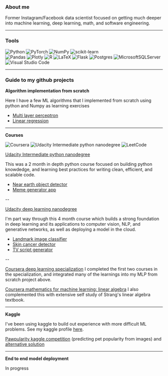 ### About me

Former Instagram/Facebook data scientist focused on getting much deeper into machine learning, deep learning, math, and software engineering.  

---

### Tools

![Python](https://img.shields.io/badge/python-3670A0?style=for-the-badge&logo=python&logoColor=ffdd54) 
![PyTorch](https://img.shields.io/badge/PyTorch-%23EE4C2C.svg?style=for-the-badge&logo=PyTorch&logoColor=white) 
![NumPy](https://img.shields.io/badge/numpy-%23013243.svg?style=for-the-badge&logo=numpy&logoColor=white) 
![scikit-learn](https://img.shields.io/badge/scikit--learn-%23F7931E.svg?style=for-the-badge&logo=scikit-learn&logoColor=white) 	
![Pandas](https://img.shields.io/badge/pandas-%23150458.svg?style=for-the-badge&logo=pandas&logoColor=white)
![Plotly](https://img.shields.io/badge/Plotly-%233F4F75.svg?style=for-the-badge&logo=plotly&logoColor=white)
![R](https://img.shields.io/badge/r-%23276DC3.svg?style=for-the-badge&logo=r&logoColor=white)
![LaTeX](https://img.shields.io/badge/latex-%23008080.svg?style=for-the-badge&logo=latex&logoColor=white)
![Flask](https://img.shields.io/badge/flask-%23000.svg?style=for-the-badge&logo=flask&logoColor=white)
![Postgres](https://img.shields.io/badge/postgres-%23316192.svg?style=for-the-badge&logo=postgresql&logoColor=white)
![MicrosoftSQLServer](https://img.shields.io/badge/Microsoft%20SQL%20Sever-CC2927?style=for-the-badge&logo=microsoft%20sql%20server&logoColor=white)
![Visual Studio Code](https://img.shields.io/badge/Visual%20Studio%20Code-0078d7.svg?style=for-the-badge&logo=visual-studio-code&logoColor=white)

---

### Guide to my github projects


**Algorithm implementation from scratch**

Here I have a few ML algorithms that I implemented from scratch using python and Numpy as learning exercises
- [Multi layer perceptron](https://github.com/mkcomer237/Neural_Network_From_Scratch)
- [Linear regression](https://github.com/mkcomer237/linreg_from_scratch)

---

**Courses**

![Coursera](https://img.shields.io/badge/Coursera-%230056D2.svg?style=for-the-badge&logo=Coursera&logoColor=white)
![Udacity Intermediate python nanodegree](https://img.shields.io/badge/Udacity-grey?style=for-the-badge&logo=udacity&logoColor=15B8E6)
![LeetCode](https://img.shields.io/badge/LeetCode-000000?style=for-the-badge&logo=LeetCode&logoColor=#d16c06)


[Udacity Intermediate python nanodegree](https://www.udacity.com/course/intermediate-python-nanodegree--nd303)

This was a 2 month in depth python course focused on building python knowdedge, and learning best practices for writing clean, efficient, and scalable code. 
- [Near earth object detector](https://github.com/mkcomer237/udacity_near_earth_objects)
- [Meme generator app](https://github.com/mkcomer237/udacity_meme_generator)

--

[Udacity deep learning nanodegree](https://www.udacity.com/course/deep-learning-nanodegree--nd101)

I'm part way through this 4 month course which builds a strong foundation in deep learning and its applications to computer vision, NLP, and generative networks, as well as deploying a model in the cloud.  

- [Landmark image classifier](https://github.com/mkcomer237/udacity_landmark_classifier)
- [Skin cancer detector](https://github.com/mkcomer237/udacity_dermatologist_ai)
- [TV script generator](https://github.com/mkcomer237/udacity_tv_script_generation)

--
  
[Coursera deep learning specialization](https://www.coursera.org/specializations/deep-learning#courses)
I completed the first two courses in the specialization, and integrated many of the learnings into my MLP from scratch project above.  

[Coursera mathematics for machine learning: linear algebra](https://www.coursera.org/learn/linear-algebra-machine-learning?specialization=mathematics-machine-learning)
I also complemented this with extensive self study of Strang's linear algebra textbook.  

---

**Kaggle**

I've been using kaggle to build out experience with more difficult ML problems. See my kaggle profile [here](https://www.kaggle.com/max237).  

[Pawpularity kaggle competition](https://www.kaggle.com/max237/convnext-transfer-learning-in-pytorch-17-45) (predicting pet popularity from images) and [alternative solution](https://www.kaggle.com/max237/resnet50-transfer-learning-in-pytorch/notebook)

---

**End to end model deployment**

In progress
